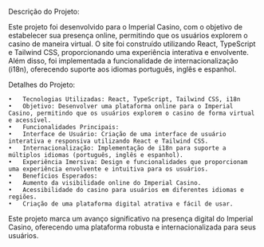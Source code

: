 Descrição do Projeto:

Este projeto foi desenvolvido para o Imperial Casino, com o objetivo de estabelecer sua presença online, permitindo que os usuários explorem o casino de maneira virtual. O site foi construído utilizando React, TypeScript e Tailwind CSS, proporcionando uma experiência interativa e envolvente. Além disso, foi implementada a funcionalidade de internacionalização (i18n), oferecendo suporte aos idiomas português, inglês e espanhol.

Detalhes do Projeto:

	•	Tecnologias Utilizadas: React, TypeScript, Tailwind CSS, i18n
	•	Objetivo: Desenvolver uma plataforma online para o Imperial Casino, permitindo que os usuários explorem o casino de forma virtual e acessível.
	•	Funcionalidades Principais:
	•	Interface de Usuário: Criação de uma interface de usuário interativa e responsiva utilizando React e Tailwind CSS.
	•	Internacionalização: Implementação de i18n para suporte a múltiplos idiomas (português, inglês e espanhol).
	•	Experiência Imersiva: Design e funcionalidades que proporcionam uma experiência envolvente e intuitiva para os usuários.
	•	Benefícios Esperados:
	•	Aumento da visibilidade online do Imperial Casino.
	•	Acessibilidade do casino para usuários em diferentes idiomas e regiões.
	•	Criação de uma plataforma digital atrativa e fácil de usar.

Este projeto marca um avanço significativo na presença digital do Imperial Casino, oferecendo uma plataforma robusta e internacionalizada para seus usuários.
